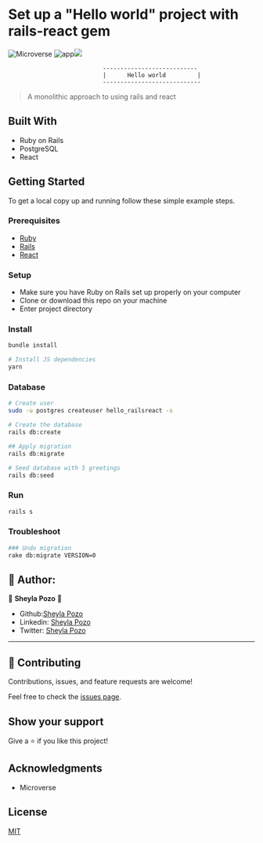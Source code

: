 # Set up a "Hello world" project with rails-react gem
![Microverse](https://img.shields.io/badge/Microverse2.0-blueviolet) ![app](https://img.shields.io/badge/Myapp-blue)![](https://img.shields.io/github/followers/sheylaPozo?style=social)

                               --------------------------- 
                               |      Hello world         |
                               ----------------------------
                               
> A monolithic approach to using rails and react

## Built With

- Ruby on Rails
- PostgreSQL
- React

## Getting Started

To get a local copy up and running follow these simple example steps.

### Prerequisites

- [Ruby](https://www.ruby-lang.org/en/)
- [Rails](https://gorails.com/)
- [React](https://github.com/reactjs/react-rails)

### Setup

- Make sure you have Ruby on Rails set up properly on your computer
- Clone or download this repo on your machine
- Enter project directory

### Install

```sh
bundle install

# Install JS dependencies
yarn
```

### Database

```sh
# Create user
sudo -u postgres createuser hello_railsreact -s

# Create the database
rails db:create

## Apply migration
rails db:migrate

# Seed database with 5 greetings
rails db:seed
```

### Run

```sh
rails s
```

### Troubleshoot

```sh
### Undo migration
rake db:migrate VERSION=0
```
## 🤍 Author:

👤 **Sheyla Pozo** 🤍


- Github:[Sheyla Pozo](https://github.com/sheylaPozo)
- Linkedin: [Sheyla Pozo](https://www.linkedin.com/in/sheypozo/)
- Twitter: [Sheyla Pozo](https://twitter.com/sheyPozo)

---

## 🤝 Contributing

Contributions, issues, and feature requests are welcome!

Feel free to check the [issues page](https://github.com/sheylaPozo/hello-railsreact/issues).

## Show your support

Give a ⭐️ if you like this project!

## Acknowledgments

- Microverse

## License

[MIT](./LICENSE)

